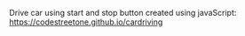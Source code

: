 Drive car using start and stop button created using javaScript: https://codestreetone.github.io/cardriving

